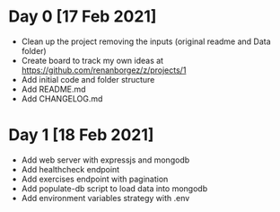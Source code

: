 # Day 0 [17 Feb 2021]

* Clean up the project removing the inputs (original readme and Data folder)
* Create board to track my own ideas at https://github.com/renanborgez/z/projects/1
* Add initial code and folder structure
* Add README.md
* Add CHANGELOG.md

# Day 1 [18 Feb 2021]

* Add web server with expressjs and mongodb
* Add healthcheck endpoint
* Add exercises endpoint with pagination
* Add populate-db script to load data into mongodb
* Add environment variables strategy with .env
